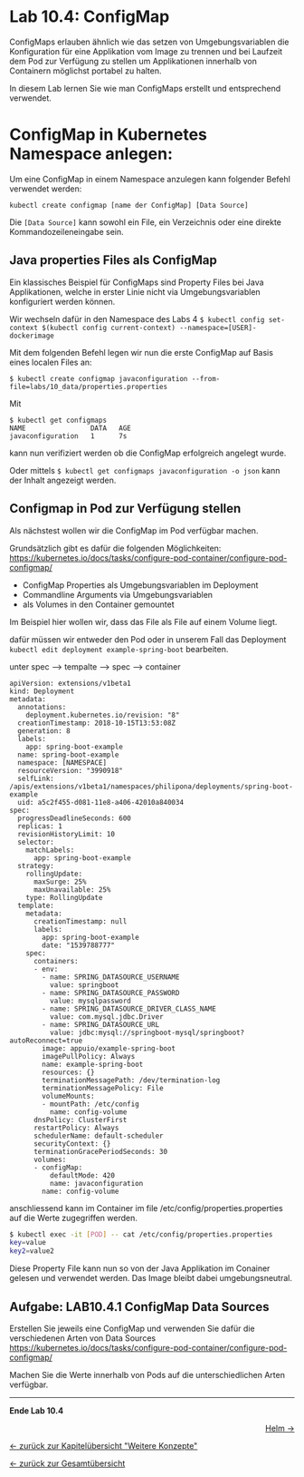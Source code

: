 # Lab 10.4: ConfigMap

ConfigMaps erlauben ähnlich wie das setzen von Umgebungsvariablen die Konfiguration für eine Applikation vom Image zu trennen und bei Laufzeit dem Pod zur Verfügung zu stellen um Applikationen innerhalb von Containern möglichst portabel zu halten.

In diesem Lab lernen Sie wie man ConfigMaps erstellt und entsprechend verwendet.

# ConfigMap in Kubernetes Namespace anlegen:

Um eine ConfigMap in einem Namespace anzulegen kann folgender Befehl verwendet werden:

```
kubectl create configmap [name der ConfigMap] [Data Source]
```
Die `[Data Source]` kann sowohl ein File, ein Verzeichnis oder eine direkte Kommandozeileneingabe sein.


## Java properties Files als ConfigMap

Ein klassisches Beispiel für ConfigMaps sind Property Files bei Java Applikationen, welche in erster Linie nicht via Umgebungsvariablen konfiguriert werden können.

Wir wechseln dafür in den Namespace des Labs 4 `$ kubectl config set-context $(kubectl config current-context) --namespace=[USER]-dockerimage`

Mit dem folgenden Befehl legen wir nun die erste ConfigMap auf Basis eines localen Files an:

```
$ kubectl create configmap javaconfiguration --from-file=labs/10_data/properties.properties 
```

Mit 

```
$ kubectl get configmaps
NAME                DATA   AGE
javaconfiguration   1      7s
```
kann nun verifiziert werden ob die ConfigMap erfolgreich angelegt wurde.

Oder mittels `$ kubectl get configmaps javaconfiguration -o json` kann der Inhalt angezeigt werden. 


## Configmap in Pod zur Verfügung stellen

Als nächstest wollen wir die ConfigMap im Pod verfügbar machen.

Grundsätzlich gibt es dafür die folgenden Möglichkeiten: https://kubernetes.io/docs/tasks/configure-pod-container/configure-pod-configmap/


* ConfigMap Properties als Umgebungsvariablen im Deployment 
* Commandline Arguments via Umgebungsvariablen
* als Volumes in den Container gemountet

Im Beispiel hier wollen wir, dass das File als File auf einem Volume liegt.

dafür müssen wir entweder den Pod oder in unserem Fall das Deployment `kubectl edit deployment example-spring-boot` bearbeiten.

unter spec --> tempalte --> spec --> container

```
apiVersion: extensions/v1beta1
kind: Deployment
metadata:
  annotations:
    deployment.kubernetes.io/revision: "8"
  creationTimestamp: 2018-10-15T13:53:08Z
  generation: 8
  labels:
    app: spring-boot-example
  name: spring-boot-example
  namespace: [NAMESPACE]
  resourceVersion: "3990918"
  selfLink: /apis/extensions/v1beta1/namespaces/philipona/deployments/spring-boot-example
  uid: a5c2f455-d081-11e8-a406-42010a840034
spec:
  progressDeadlineSeconds: 600
  replicas: 1
  revisionHistoryLimit: 10
  selector:
    matchLabels:
      app: spring-boot-example
  strategy:
    rollingUpdate:
      maxSurge: 25%
      maxUnavailable: 25%
    type: RollingUpdate
  template:
    metadata:
      creationTimestamp: null
      labels:
        app: spring-boot-example
        date: "1539788777"
    spec:
      containers:
      - env:
        - name: SPRING_DATASOURCE_USERNAME
          value: springboot
        - name: SPRING_DATASOURCE_PASSWORD
          value: mysqlpassword
        - name: SPRING_DATASOURCE_DRIVER_CLASS_NAME
          value: com.mysql.jdbc.Driver
        - name: SPRING_DATASOURCE_URL
          value: jdbc:mysql://springboot-mysql/springboot?autoReconnect=true
        image: appuio/example-spring-boot
        imagePullPolicy: Always
        name: example-spring-boot
        resources: {}
        terminationMessagePath: /dev/termination-log
        terminationMessagePolicy: File
        volumeMounts:
        - mountPath: /etc/config
          name: config-volume
      dnsPolicy: ClusterFirst
      restartPolicy: Always
      schedulerName: default-scheduler
      securityContext: {}
      terminationGracePeriodSeconds: 30
      volumes:
      - configMap:
          defaultMode: 420
          name: javaconfiguration
        name: config-volume

```


anschliessend kann im Container im file /etc/config/properties.properties auf die Werte zugegriffen werden.

```bash
$ kubectl exec -it [POD] -- cat /etc/config/properties.properties
key=value
key2=value2
```

Diese Property File kann nun so von der Java Applikation im Conainer gelesen und verwendet werden. Das Image bleibt dabei umgebungsneutral.

## Aufgabe: LAB10.4.1 ConfigMap Data Sources

Erstellen Sie jeweils eine ConfigMap und verwenden Sie dafür die verschiedenen Arten von Data Sources https://kubernetes.io/docs/tasks/configure-pod-container/configure-pod-configmap/

Machen Sie die Werte innerhalb von Pods auf die unterschiedlichen Arten verfügbar.


---

**Ende Lab 10.4**

<p width="100px" align="right"><a href="11_helm.md">Helm →</a></p>

[← zurück zur Kapitelübersicht "Weitere Konzepte"](10_additional_concepts.md)

[← zurück zur Gesamtübersicht](../README.md)

